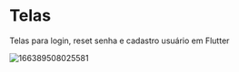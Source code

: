 # Telas

Telas para login, reset senha e cadastro usuário em Flutter

![166389508025581](https://user-images.githubusercontent.com/53906594/191875698-da5ec091-9b42-43a8-9579-ac285403aa3c.JPG)
